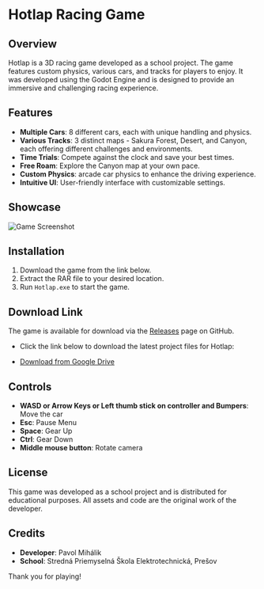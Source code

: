 
# Hotlap Racing Game

## Overview

Hotlap is a 3D racing game developed as a school project. The game features custom physics, various cars, and tracks for players to enjoy. It was developed using the Godot Engine and is designed to provide an immersive and challenging racing experience.

## Features

- **Multiple Cars**: 8 different cars, each with unique handling and physics.
- **Various Tracks**: 3 distinct maps - Sakura Forest, Desert, and Canyon, each offering different challenges and environments.
- **Time Trials**: Compete against the clock and save your best times.
- **Free Roam**: Explore the Canyon map at your own pace.
- **Custom Physics**: arcade car physics to enhance the driving experience.
- **Intuitive UI**: User-friendly interface with customizable settings.

## Showcase

![Game Screenshot](HotlapShowcase.gif)

## Installation

1. Download the game from the link below.
2. Extract the RAR file to your desired location.
3. Run `Hotlap.exe` to start the game.

## Download Link

The game is available for download via the [Releases](https://github.com/YYYYOINKER/Hotlap/releases/tag/v1.0.0) page on GitHub. 

- Click the link below to download the latest project files for Hotlap:

- [Download from Google Drive](https://drive.google.com/drive/folders/1WII1iQwYpoXBmZjtb4LYicSXd1cuu8x6?usp=drive_link)

## Controls

- **WASD or Arrow Keys or Left thumb stick on controller and Bumpers**: Move the car
- **Esc**: Pause Menu
- **Space**: Gear Up
- **Ctrl**: Gear Down
- **Middle mouse button**: Rotate camera

## License

This game was developed as a school project and is distributed for educational purposes. All assets and code are the original work of the developer.

## Credits

- **Developer**: Pavol Mihálik
- **School**: Stredná Priemyselná Škola Elektrotechnická, Prešov

Thank you for playing!
